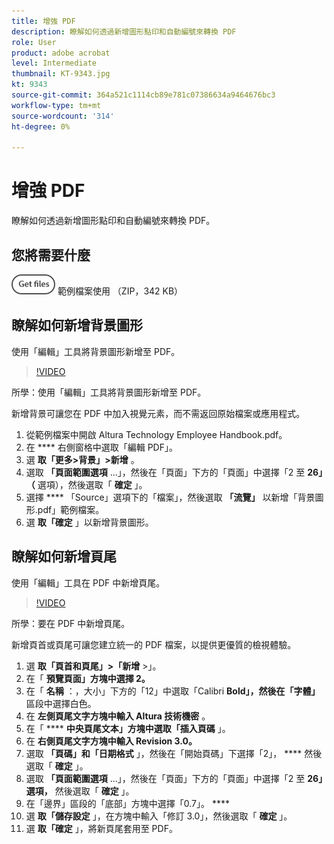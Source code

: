 ```yaml
---
title: 增強 PDF
description: 瞭解如何透過新增圖形點印和自動編號來轉換 PDF
role: User
product: adobe acrobat
level: Intermediate
thumbnail: KT-9343.jpg
kt: 9343
source-git-commit: 364a521c1114cb89e781c07386634a9464676bc3
workflow-type: tm+mt
source-wordcount: '314'
ht-degree: 0%

---
```


# 增強 PDF

瞭解如何透過新增圖形點印和自動編號來轉換 PDF。

## 您將需要什麼

[![讓檔案 ](../assets/Getfiles.png)](../assets/Enhance.zip) 範例檔案使用 （ZIP，342 KB）

## 瞭解如何新增背景圖形

使用「編輯」工具將背景圖形新增至 PDF。

>[!VIDEO](https://video.tv.adobe.com/v/338746?hidetitle=true)

所學：使用「編輯」工具將背景圖形新增至 PDF。

新增背景可讓您在 PDF 中加入視覺元素，而不需返回原始檔案或應用程式。

1. 從範例檔案中開啟 Altura Technology Employee Handbook.pdf。
1. 在 **** 右側窗格中選取「編輯 PDF」。
1. 選 **取「更多>背景」>新增** 。
1. 選取 **「頁面範圍選項** ...」，然後在「頁面」下方的「頁面」中選擇「2 至 **26」（** 選項），然後選取「 **確定** 」。
1. 選擇 **** 「Source」選項下的「檔案」，然後選取 **「流覽」** 以新增「背景圖形.pdf」範例檔案。
1. 選 **取「確定** 」以新增背景圖形。

## 瞭解如何新增頁尾

使用「編輯」工具在 PDF 中新增頁尾。

>[!VIDEO](https://video.tv.adobe.com/v/338745?hidetitle=true)

所學：要在 PDF 中新增頁尾。

新增頁首或頁尾可讓您建立統一的 PDF 檔案，以提供更優質的檢視體驗。

1. 選 **取「頁首和頁尾」>「新增** >」。
1. 在「 **預覽頁面」方塊中選擇 2。**
1. 在「 **名稱** ：，大小」下方的「12」中選取「Calibri **Bold」，然後在「字體」** 區段中選擇白色。
1. 在 **左側頁尾文字方塊中輸入 Altura 技術機密** 。
1. 在「 **** **中央頁尾文本」方塊中選取「插入頁碼** 」。
1. 在 **右側頁尾文字方塊中輸入 Revision 3.0。**
1. 選取 **「頁碼」和「日期格式** 」，然後在「開始頁碼」下選擇「2」， **** 然後選取「 **確定** 」。
1. 選取 **「頁面範圍選項** ...」，然後在「頁面」下方的「頁面」中選擇「2 至 **26」選項，** 然後選取「 **確定** 」。
1. 在「邊界」區段的「底部」方塊中選擇「0.7」。 ****
1. 選 **取「儲存設定** 」，在方塊中輸入「修訂 3.0」，然後選取「 **確定** 」。
1. 選 **取「確定** 」，將新頁尾套用至 PDF。


